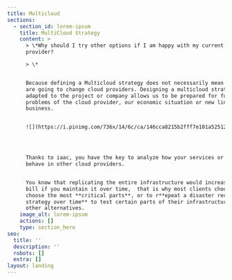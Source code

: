 ```yaml
---
title: Multicloud
sections:
  - section_id: lorem-ipsum
    title: MultiCloud Strategy
    content: >
      > \*Why should I try other options if I am happy with my current cloud
      provider?

      > \*


      Because defining a Multicloud strategy does not necessarily mean that you
      are going to change cloud providers. Designing a multicloud strategy
      adapted to the project or company allows us to be prepared for future
      problems of the cloud provider, our economic situation or new lines of
      business.


      ![](https://i.pinimg.com/736x/14/6c/ca/146cca8215b2fff7e101a52512d3ff27.jpg)




      Thanks to iaac, you have the key to analyze how your services or product
      behave in other cloud providers. 


      You know that replicating the entire infrastructure would increase your
      bill if you maintain it over time,  that is why most clients choose to
      choose the most **critical parts**, or to r**epeat a disaster recovery
      strategy over time** to test certain parts of their infrastructure in
      other alternatives.
    image_alt: lorem-ipsum
    actions: []
    type: section_hero
seo:
  title: ''
  description: ''
  robots: []
  extra: []
layout: landing
---
```

